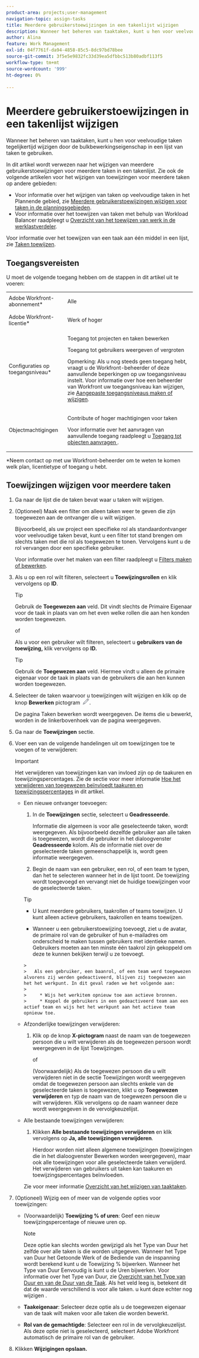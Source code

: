 ```yaml
---
product-area: projects;user-management
navigation-topic: assign-tasks
title: Meerdere gebruikerstoewijzingen in een takenlijst wijzigen
description: Wanneer het beheren van taaktaken, kunt u hen voor veelvoudige taken tegelijkertijd wijzigen door de bulkbewerkingseigenschap in een lijst van taken te gebruiken.
author: Alina
feature: Work Management
exl-id: 04f7761f-da94-4858-85c5-8dc97bd78bee
source-git-commit: 3f5e5e9832fc33d39ea5dfbbc513b80adbf113f5
workflow-type: tm+mt
source-wordcount: '999'
ht-degree: 0%

---
```


# Meerdere gebruikerstoewijzingen in een takenlijst wijzigen

<!--
<p>There is a similar article in Resource Scheduling and a similar one for Issues; when things change, you might need to update all 3</p>
-->

Wanneer het beheren van taaktaken, kunt u hen voor veelvoudige taken tegelijkertijd wijzigen door de bulkbewerkingseigenschap in een lijst van taken te gebruiken.

In dit artikel wordt verwezen naar het wijzigen van meerdere gebruikerstoewijzingen voor meerdere taken in een takenlijst. Zie ook de volgende artikelen voor het wijzigen van toewijzingen voor meerdere taken op andere gebieden:

* Voor informatie over het wijzigen van taken op veelvoudige taken in het Plannende gebied, zie [Meerdere gebruikerstoewijzingen wijzigen voor taken in de planningsgebieden](../../../resource-mgmt/resource-scheduling/modify-multipl-assignments-scheduling-areas.md).
* Voor informatie over het toewijzen van taken met behulp van Workload Balancer raadpleegt u [Overzicht van het toewijzen van werk in de werklastverdeler](../../../resource-mgmt/workload-balancer/assign-work-in-workload-balancer.md).

Voor informatie over het toewijzen van een taak aan één middel in een lijst, zie [Taken toewijzen](../../../manage-work/tasks/assign-tasks/assign-tasks.md).

## Toegangsvereisten

U moet de volgende toegang hebben om de stappen in dit artikel uit te voeren:

<table style="table-layout:auto"> 
 <col> 
 <col> 
 <tbody> 
  <tr> 
   <td role="rowheader">Adobe Workfront-abonnement*</td> 
   <td> <p>Alle</p> </td> 
  </tr> 
  <tr> 
   <td role="rowheader">Adobe Workfront-licentie*</td> 
   <td> <p>Werk of hoger</p> </td> 
  </tr> 
  <tr> 
   <td role="rowheader">Configuraties op toegangsniveau*</td> 
   <td> <p>Toegang tot projecten en taken bewerken</p> <p>Toegang tot gebruikers weergeven of vergroten</p> <p>Opmerking: Als u nog steeds geen toegang hebt, vraagt u de Workfront-beheerder of deze aanvullende beperkingen op uw toegangsniveau instelt. Voor informatie over hoe een beheerder van Workfront uw toegangsniveau kan wijzigen, zie <a href="../../../administration-and-setup/add-users/configure-and-grant-access/create-modify-access-levels.md" class="MCXref xref">Aangepaste toegangsniveaus maken of wijzigen</a>.</p> </td> 
  </tr> 
  <tr> 
   <td role="rowheader">Objectmachtigingen</td> 
   <td> <p>Contribute of hoger machtigingen voor taken</p> <p>Voor informatie over het aanvragen van aanvullende toegang raadpleegt u <a href="../../../workfront-basics/grant-and-request-access-to-objects/request-access.md" class="MCXref xref">Toegang tot objecten aanvragen </a>.</p> </td> 
  </tr> 
 </tbody> 
</table>

&#42;Neem contact op met uw Workfront-beheerder om te weten te komen welk plan, licentietype of toegang u hebt.

<!--
<div data-mc-conditions="QuicksilverOrClassic.Draft mode">
<h2>When to modify user assignments on tasks</h2>
<p>(NOTE: moved to the new article: /Content/Manage work/Tasks/Assign tasks/modify-task-assignments-overview.htm) </p>
<p>You might want to modify the user assignments for multiple tasks for a variety of reasons, including the following:</p>
<ul>
<li>Users join or leave your team</li>
<li> <p>A user takes a vacation that extends beyond task due dates</p> <note type="note">
When assigning users to work, their availability according to their schedules affects the Planned and Projected Dates of tasks. For information about schedules, see
<a href="../../../administration-and-setup/set-up-workfront/configure-timesheets-schedules/create-schedules.md" class="MCXref xref">Create a schedule</a>.
</note> </li>
<li>A specific role or user is set as the assignee for multiple tasks and you want to quickly modify all items to be assigned to a different user or role</li>
</ul>
<p><strong>How removing assignees affects task hours and allocation percentages</strong></p>
<p>(NOTE: move to the new article: /Content/Manage work/Tasks/Assign tasks/modify-task-assignments-overview.htm) </p>
<p>Removing users can affect task hours and allocation percentages. The effect that removing a user has on the task depends on the Duration Type that was selected for the task. For information about Duration&nbsp;Type, see <a href="../../../manage-work/tasks/taskdurtn/task-duration-and-duration-type.md" class="MCXref xref">Overview of Task Duration and Duration Type</a>.</p>
<p>When you delete a user from a task with the following Duration&nbsp;Types:</p>
<ul>
<li> <p><strong>Simple:</strong> The planned hours assigned to that user are subtracted from the task's total planned hours.</p> <note type="important">
<span class="s1">This could negatively affect your project plan because it changes the total planned hours for the task and the project.</span>
</note> </li>
<li><span class="s1"><strong>Effort Driven:</strong> The allocation percentage does not change for other users.</span> </li>
<li><span class="s1"><strong>Calculated Assignment:</strong> The allocation percentages of other users are adjusted so that the total equals 100%.</span> </li>
<li><span class="s1"><strong>Calculated Work:</strong> The allocation percentage does not change for other users.</span> </li>
</ul>
</div>
-->

## Toewijzingen wijzigen voor meerdere taken

1. Ga naar de lijst die de taken bevat waar u taken wilt wijzigen.
1. (Optioneel) Maak een filter om alleen taken weer te geven die zijn toegewezen aan de ontvanger die u wilt wijzigen.

   Bijvoorbeeld, als uw project een specifieke rol als standaardontvanger voor veelvoudige taken bevat, kunt u een filter tot stand brengen om slechts taken met die rol als toegewezen te tonen. Vervolgens kunt u de rol vervangen door een specifieke gebruiker.

   Voor informatie over het maken van een filter raadpleegt u [Filters maken of bewerken](../../../reports-and-dashboards/reports/reporting-elements/create-filters.md).


1. Als u op een rol wilt filteren, selecteert u **Toewijzingsrollen** en klik vervolgens op **ID**.

   >[!TIP]
   >
   >Gebruik de **Toegewezen aan** veld. Dit vindt slechts de Primaire Eigenaar voor de taak in plaats van om het even welke rollen die aan hen konden worden toegewezen.

   of

   Als u voor een gebruiker wilt filteren, selecteert u **gebruikers van de toewijzing,** klik vervolgens op **ID.**

   >[!TIP]
   >
   >Gebruik de **Toegewezen aan** veld. Hiermee vindt u alleen de primaire eigenaar voor de taak in plaats van de gebruikers die aan hen kunnen worden toegewezen.

1. Selecteer de taken waarvoor u toewijzingen wilt wijzigen en klik op de knop **Bewerken** pictogram ![](assets/edit-icon.png).

   De pagina Taken bewerken wordt weergegeven. De items die u bewerkt, worden in de linkerbovenhoek van de pagina weergegeven.

1. Ga naar de **Toewijzingen** sectie.
1. Voer een van de volgende handelingen uit om toewijzingen toe te voegen of te verwijderen:

   >[!IMPORTANT]
   >
   >Het verwijderen van toewijzingen kan van invloed zijn op de taakuren en toewijzingspercentages. Zie de sectie voor meer informatie [Hoe het verwijderen van toegewezen beïnvloedt taakuren en toewijzingspercentages](#how-removing-assignees-affects-task-hours-and-allocation-percentages) in dit artikel.

   * Een nieuwe ontvanger toevoegen:

      1. In de **Toewijzingen** sectie, selecteert u **Geadresseerde**.

         Informatie die algemeen is voor alle geselecteerde taken, wordt weergegeven. Als bijvoorbeeld dezelfde gebruiker aan alle taken is toegewezen, wordt die gebruiker in het dialoogvenster **Geadresseerde** kolom. Als de informatie niet over de geselecteerde taken gemeenschappelijk is, wordt geen informatie weergegeven.

      1. Begin de naam van een gebruiker, een rol, of een team te typen, dan het te selecteren wanneer het in de lijst toont. De toewijzing wordt toegevoegd en vervangt niet de huidige toewijzingen voor de geselecteerde taken.
      >[!TIP]
      >
      > * U kunt meerdere gebruikers, taakrollen of teams toewijzen. U kunt alleen actieve gebruikers, taakrollen en teams toewijzen.
      >   
      > * Wanneer u een gebruikerstoewijzing toevoegt, ziet u de avatar, de primaire rol van de gebruiker of hun e-mailadres om onderscheid te maken tussen gebruikers met identieke namen. Gebruikers moeten aan ten minste één taakrol zijn gekoppeld om deze te kunnen bekijken terwijl u ze toevoegt.

         > 
         >   Als een gebruiker, een baanrol, of een team werd toegewezen alvorens zij werden gedeactiveerd, blijven zij toegewezen aan het het werkpunt. In dit geval raden we het volgende aan:
         >   
         >     * Wijs het werkitem opnieuw toe aan actieve bronnen.
         >     * Koppel de gebruikers in een gedeactiveerd team aan een actief team en wijs het het werkpunt aan het actieve team opnieuw toe.



   * Afzonderlijke toewijzingen verwijderen:

      1. Klik op de knop **X-pictogram** naast de naam van de toegewezen persoon die u wilt verwijderen als de toegewezen persoon wordt weergegeven in de lijst Toewijzingen.

         of

         (Voorwaardelijk) Als de toegewezen persoon die u wilt verwijderen niet in de sectie Toewijzingen wordt weergegeven omdat de toegewezen persoon aan slechts enkele van de geselecteerde taken is toegewezen, klikt u op **Toegewezen verwijderen** en typ de naam van de toegewezen persoon die u wilt verwijderen. Klik vervolgens op de naam wanneer deze wordt weergegeven in de vervolgkeuzelijst.
   * Alle bestaande toewijzingen verwijderen:

      1. Klikken **Alle bestaande toewijzingen verwijderen** en klik vervolgens op **Ja, alle toewijzingen verwijderen**.

         Hierdoor worden niet alleen algemene toewijzingen (toewijzingen die in het dialoogvenster Bewerken worden weergegeven), maar ook alle toewijzingen voor alle geselecteerde taken verwijderd.
      Het verwijderen van gebruikers uit taken kan taakuren en toewijzingspercentages beïnvloeden.

      Zie voor meer informatie [Overzicht van het wijzigen van taaktaken](../../../manage-work/tasks/assign-tasks/modify-task-assignments-overview.md).





1. (Optioneel) Wijzig een of meer van de volgende opties voor toewijzingen:

   * (Voorwaardelijk) **Toewijzing % of uren**: Geef een nieuw toewijzingspercentage of nieuwe uren op.

      >[!NOTE]
      >
      >Deze optie kan slechts worden gewijzigd als het Type van Duur het zelfde over alle taken is die worden uitgegeven. Wanneer het Type van Duur het Getoonde Werk of de Bediende van de inspanning wordt berekend kunt u de Toewijzing % bijwerken. Wanneer het Type van Duur Eenvoudig is kunt u de Uren bijwerken. Voor informatie over het Type van Duur, zie [Overzicht van het Type van Duur en van de Duur van de Taak](../../../manage-work/tasks/taskdurtn/task-duration-and-duration-type.md).
      Als het veld leeg is, betekent dit dat de waarde verschillend is voor alle taken. u kunt deze echter nog wijzigen .

   * **Taakeigenaar**: Selecteer deze optie als u de toegewezen eigenaar van de taak wilt maken voor alle taken die worden bewerkt.
   * **Rol van de gemachtigde**: Selecteer een rol in de vervolgkeuzelijst. Als deze optie niet is geselecteerd, selecteert Adobe Workfront automatisch de primaire rol van de gebruiker.

1. Klikken **Wijzigingen opslaan.**
